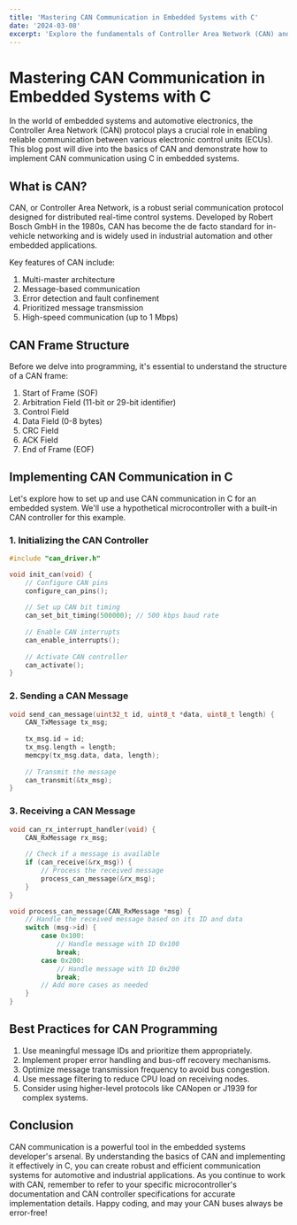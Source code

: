 ```yaml
---
title: 'Mastering CAN Communication in Embedded Systems with C'
date: '2024-03-08'
excerpt: 'Explore the fundamentals of Controller Area Network (CAN) and learn how to implement CAN communication in C for embedded systems.'
---
```


# Mastering CAN Communication in Embedded Systems with C

In the world of embedded systems and automotive electronics, the Controller Area Network (CAN) protocol plays a crucial role in enabling reliable communication between various electronic control units (ECUs). This blog post will dive into the basics of CAN and demonstrate how to implement CAN communication using C in embedded systems.

## What is CAN?

CAN, or Controller Area Network, is a robust serial communication protocol designed for distributed real-time control systems. Developed by Robert Bosch GmbH in the 1980s, CAN has become the de facto standard for in-vehicle networking and is widely used in industrial automation and other embedded applications.

Key features of CAN include:

1. Multi-master architecture
2. Message-based communication
3. Error detection and fault confinement
4. Prioritized message transmission
5. High-speed communication (up to 1 Mbps)

## CAN Frame Structure

Before we delve into programming, it's essential to understand the structure of a CAN frame:

1. Start of Frame (SOF)
2. Arbitration Field (11-bit or 29-bit identifier)
3. Control Field
4. Data Field (0-8 bytes)
5. CRC Field
6. ACK Field
7. End of Frame (EOF)

## Implementing CAN Communication in C

Let's explore how to set up and use CAN communication in C for an embedded system. We'll use a hypothetical microcontroller with a built-in CAN controller for this example.

### 1. Initializing the CAN Controller

```c
#include "can_driver.h"

void init_can(void) {
    // Configure CAN pins
    configure_can_pins();
    
    // Set up CAN bit timing
    can_set_bit_timing(500000); // 500 kbps baud rate
    
    // Enable CAN interrupts
    can_enable_interrupts();
    
    // Activate CAN controller
    can_activate();
}
```
### 2. Sending a CAN Message 
```c
void send_can_message(uint32_t id, uint8_t *data, uint8_t length) {
    CAN_TxMessage tx_msg;
    
    tx_msg.id = id;
    tx_msg.length = length;
    memcpy(tx_msg.data, data, length);
    
    // Transmit the message
    can_transmit(&tx_msg);
}
```
### 3. Receiving a CAN Message
```c
void can_rx_interrupt_handler(void) {
    CAN_RxMessage rx_msg;
    
    // Check if a message is available
    if (can_receive(&rx_msg)) {
        // Process the received message
        process_can_message(&rx_msg);
    }
}

void process_can_message(CAN_RxMessage *msg) {
    // Handle the received message based on its ID and data
    switch (msg->id) {
        case 0x100:
            // Handle message with ID 0x100
            break;
        case 0x200:
            // Handle message with ID 0x200
            break;
        // Add more cases as needed
    }
}
```

## Best Practices for CAN Programming

 1. Use meaningful message IDs and prioritize them appropriately.
 2. Implement proper error handling and bus-off recovery mechanisms.
 3. Optimize message transmission frequency to avoid bus congestion.
 4. Use message filtering to reduce CPU load on receiving nodes.
 5. Consider using higher-level protocols like CANopen or J1939 for complex systems.

## Conclusion
CAN communication is a powerful tool in the embedded systems developer's arsenal. By understanding the basics of CAN and implementing it effectively in C, you can create robust and efficient communication systems for automotive and industrial applications.
As you continue to work with CAN, remember to refer to your specific microcontroller's documentation and CAN controller specifications for accurate implementation details.
Happy coding, and may your CAN buses always be error-free!


